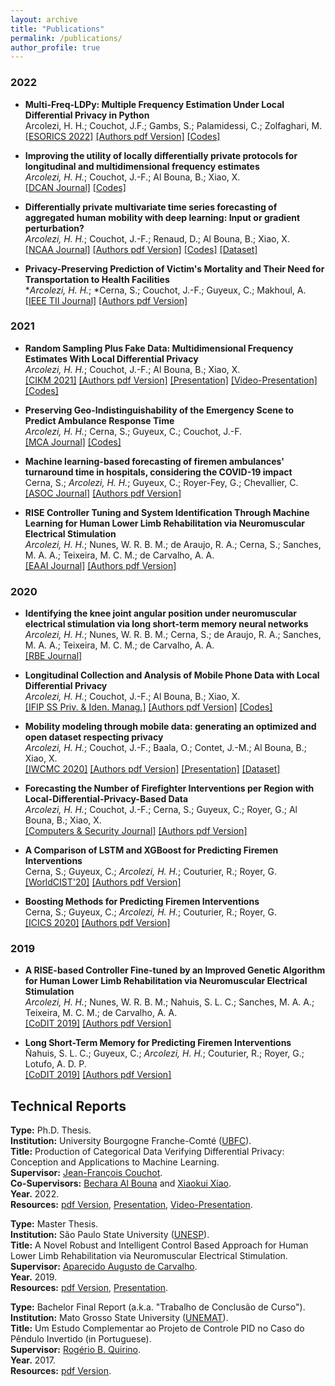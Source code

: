```yaml
---
layout: archive
title: "Publications"
permalink: /publications/
author_profile: true
---
```


### 2022
- **Multi-Freq-LDPy: Multiple Frequency Estimation Under Local Differential Privacy in Python**\
Arcolezi, H. H.; Couchot, J.F.; Gambs, S.; Palamidessi, C.; Zolfaghari, M.\
[[ESORICS 2022]](https://doi.org/10.1007/978-3-031-17143-7_40) [[Authors pdf Version]](https://arxiv.org/abs/2205.02648) [[Codes]](https://github.com/hharcolezi/multi-freq-ldpy)

- **Improving the utility of locally differentially private protocols for longitudinal and multidimensional frequency estimates**\
*Arcolezi, H. H.*; Couchot, J.-F.; Al Bouna, B.; Xiao, X.\
[[DCAN Journal]](https://doi.org/10.1016/j.dcan.2022.07.003) [[Codes]](https://github.com/hharcolezi/ldp-protocols-mobility-cdrs/tree/main/papers/%5B4%5D)

- **Differentially private multivariate time series forecasting of aggregated human mobility with deep learning: Input or gradient perturbation?** \
*Arcolezi, H. H.*; Couchot, J.-F.; Renaud, D.; Al Bouna, B.; Xiao, X.\
[[NCAA Journal]](https://doi.org/10.1007/s00521-022-07393-0) [[Authors pdf Version]](http://hharcolezi.github.io/files/2022_DPDL_Time_Series_Input_VS_Gradient.pdf) [[Codes]](https://github.com/hharcolezi/ldp-protocols-mobility-cdrs/tree/main/papers/%5B3%5D) [[Dataset]](https://github.com/hharcolezi/ldp-protocols-mobility-cdrs/blob/main/papers/%5B3%5D/ML_final_df_real.csv)

- **Privacy-Preserving Prediction of Victim's Mortality and Their Need for Transportation to Health Facilities**\
\**Arcolezi, H. H.*; \*Cerna, S.; Couchot, J.-F.; Guyeux, C.; Makhoul, A.\
[[IEEE TII Journal]](https://doi.org/10.1109/tii.2021.3123588) [[Authors pdf Version]](http://hharcolezi.github.io/files/2021_TII_VIC_MORTRANSP.pdf)

### 2021

- **Random Sampling Plus Fake Data: Multidimensional Frequency Estimates With Local Differential Privacy**\
*Arcolezi, H. H.*; Couchot, J.-F.; Al Bouna, B.; Xiao, X.\
[[CIKM 2021]](https://doi.org/10.1145/3459637.3482467) [[Authors pdf Version]](http://hharcolezi.github.io/files/2021_LDP_RS_FD_arxived.pdf) [[Presentation]](http://hharcolezi.github.io/files/2021_CIKM_Presentation.pdf) [[Video-Presentation]](https://screencast-o-matic.com/watch/crQtokV6CIl) [[Codes]](https://github.com/hharcolezi/ldp-protocols-mobility-cdrs/tree/main/papers/%5B2%5D)

- **Preserving Geo-Indistinguishability of the Emergency Scene to Predict Ambulance Response Time**\
*Arcolezi, H. H.*; Cerna, S.; Guyeux, C.; Couchot, J.-F.\
[[MCA Journal]](https://doi.org/10.3390/mca26030056) [[Codes]](https://github.com/hharcolezi/ldp-protocols-mobility-cdrs/tree/main/papers/%5B5%5D)

- **Machine learning-based forecasting of firemen ambulances' turnaround time in hospitals, considering the COVID-19 impact**\
Cerna, S.; *Arcolezi, H. H.*; Guyeux, C.; Royer-Fey, G.; Chevallier, C.\
[[ASOC Journal]](https://doi.org/10.1016/j.asoc.2021.107561) [[Authors pdf Version]](http://hharcolezi.github.io/files/2021_ASOC_att.pdf)

- **RISE Controller Tuning and System Identification Through Machine Learning for Human Lower Limb Rehabilitation via Neuromuscular Electrical Stimulation**\
*Arcolezi, H. H.*; Nunes, W. R. B. M.; de Araujo, R. A.; Cerna, S.; Sanches, M. A. A.; Teixeira, M. C. M.; de Carvalho, A. A.\
[[EAAI Journal]](https://doi.org/10.1016/j.engappai.2021.104294) [[Authors pdf Version]](http://hharcolezi.github.io/files/2021_EAAI_rise_ml.pdf)

### 2020

- **Identifying the knee joint angular position under neuromuscular electrical stimulation via long short-term memory neural networks**\
*Arcolezi, H. H.*; Nunes, W. R. B. M.; Cerna, S.; de Araujo, R. A.; Sanches, M. A. A.; Teixeira, M. C. M.; de Carvalho, A. A.\
[[RBE Journal]](https://rdcu.be/b6NV9)

- **Longitudinal Collection and Analysis of Mobile Phone Data with Local Differential Privacy**\
*Arcolezi, H. H.*; Couchot, J.-F.; Al Bouna, B.; Xiao, X.\
[[IFIP SS Priv. & Iden. Manag.]](https://doi.org/10.1007/978-3-030-72465-8_3) [[Authors pdf Version]](http://hharcolezi.github.io/files/2020_IFIP_SS_Mobile_data_LDP.pdf) [[Codes]](https://github.com/hharcolezi/ldp-protocols-mobility-cdrs/tree/main/papers/%5B1%5D)

- **Mobility modeling through mobile data: generating an optimized and open dataset respecting privacy**\
*Arcolezi, H. H.*; Couchot, J.-F.; Baala, O.; Contet, J.-M.; Al Bouna, B.; Xiao, X.\
[[IWCMC 2020]](https://doi.org/10.1109/iwcmc48107.2020.9148138) [[Authors pdf Version]](http://hharcolezi.github.io/files/2020_IWCMC_MS_FIMU.pdf) [[Presentation]](http://hharcolezi.github.io/files/2020_IWCMC_Presentation.pdf) [[Dataset]](https://github.com/hharcolezi/OpenMSFIMU)

- **Forecasting the Number of Firefighter Interventions per Region with Local-Differential-Privacy-Based Data**\
*Arcolezi, H. H.*; Couchot, J.-F.; Cerna, S.; Guyeux, C.; Royer, G.; Al Bouna, B.; Xiao, X.\
[[Computers & Security Journal]](https://doi.org/10.1016/j.cose.2020.101888) [[Authors pdf Version]](http://hharcolezi.github.io/files/2020_COSE_ldp_firemen.pdf)

- **A Comparison of LSTM and XGBoost for Predicting Firemen Interventions**\
Cerna, S.; Guyeux, C.; *Arcolezi, H. H.*; Couturier, R.; Royer, G.\
[[WorldCIST'20]](https://doi.org/10.1007/978-3-030-45691-7_39) [[Authors pdf Version]](http://hharcolezi.github.io/files/2019_WCIST_LSTM_vs_XGBoost.pdf)

- **Boosting Methods for Predicting Firemen Interventions**\
Cerna, S.; Guyeux, C.; *Arcolezi, H. H.*; Couturier, R.; Royer, G.\
[[ICICS 2020]](https://doi.org/10.1109/icics49469.2020.239488) [[Authors pdf Version]](http://hharcolezi.github.io/files/2020_ICICS_boosting.pdf)

### 2019

- **A RISE-based Controller Fine-tuned by an Improved Genetic Algorithm for Human Lower Limb Rehabilitation via Neuromuscular Electrical Stimulation**\
*Arcolezi, H. H.*; Nunes, W. R. B. M.; Nahuis, S. L. C.; Sanches, M. A. A.; Teixeira, M. C. M.; de Carvalho, A. A.\
[[CoDIT 2019]](https://doi.org/10.1109/codit.2019.8820357) [[Authors pdf Version]](http://hharcolezi.github.io/files/2019_CODIT_control.pdf)

- **Long Short-Term Memory for Predicting Firemen Interventions**\
Ñahuis, S. L. C.; Guyeux, C.; *Arcolezi, H. H.*; Couturier, R.; Royer, G.; Lotufo, A. D. P.\
[[CoDIT 2019]](https://doi.org/10.1109/codit.2019.8820671) [[Authors pdf Version]](http://hharcolezi.github.io/files/2019_CODIT_lstm.pdf)

## Technical Reports

**Type:** Ph.D. Thesis. \
**Institution:** University Bourgogne Franche-Comté ([UBFC](https://spim.ubfc.fr/)).\
**Title:** Production of Categorical Data Verifying Differential Privacy: Conception and Applications to Machine Learning. \
**Supervisor:** [Jean-François Couchot](https://members.femto-st.fr/jf-couchot/en). \
**Co-Supervisors:** [Bechara Al Bouna](https://www.linkedin.com/in/bechara-al-bouna-aa94927/?originalSubdomain=lb) and [Xiaokui Xiao](https://www.comp.nus.edu.sg/~xiaoxk/). \
**Year.** 2022. \
**Resources:** [pdf Version](http://hharcolezi.github.io/files/2022_HHA_Thesis_UBFC.pdf), [Presentation](http://hharcolezi.github.io/files/2022_HHA_Thesis_UBFC_Presentation.pdf), [Video-Presentation](https://screencast-o-matic.com/watch/c3fnIPVqTTc).

**Type:** Master Thesis. \
**Institution:** São Paulo State University ([UNESP](https://www.feis.unesp.br/#!/ppgee)).\
**Title:** A Novel Robust and Intelligent Control Based Approach for Human Lower Limb Rehabilitation via Neuromuscular Electrical Stimulation. \
**Supervisor:** [Aparecido Augusto de Carvalho](http://lattes.cnpq.br/0250066159980825). \
**Year.** 2019. \
**Resources:** [pdf Version](http://hharcolezi.github.io/files/2019_UNESP_Master_thesis_compressed.pdf), [Presentation](http://hharcolezi.github.io/files/2019_UNESP_Master_thesis_Presentation.pdf).

**Type:** Bachelor Final Report (a.k.a. "Trabalho de Conclusão de Curso"). \
**Institution:** Mato Grosso State University ([UNEMAT](https://unemat.br/)).\
**Title:** Um Estudo Complementar ao Projeto de Controle PID no Caso do Pêndulo Invertido (in Portuguese). \
**Supervisor:** [Rogério B. Quirino](http://lattes.cnpq.br/9429587919161205). \
**Year.** 2017. \
**Resources:** [pdf Version](http://hharcolezi.github.io/files/2017_UNEMAT_Final_Work.pdf).
